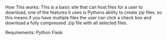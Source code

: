 How This works:
This is a basic site that can host files for a user to download, one of the features it uses is Pythons ability to create zip files.
so this means if you have multiple files the user can click a check box and download a fully compressed .zip file with all selected files. 

Requirements:
Python
Flask
